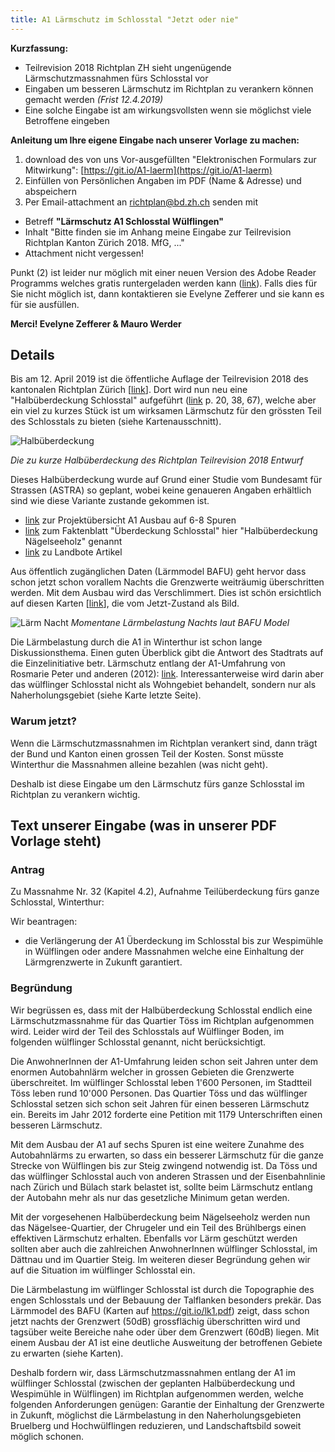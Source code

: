 ```yaml
---
title: A1 Lärmschutz im Schlosstal "Jetzt oder nie"
---
```


**Kurzfassung:**
- Teilrevision 2018 Richtplan ZH sieht ungenügende
Lärmschutzmassnahmen fürs Schlosstal vor
- Eingaben um besseren Lärmschutz im Richtplan zu verankern können
  gemacht werden *(Frist 12.4.2019)*
- Eine solche Eingabe ist am wirkungsvollsten wenn sie möglichst viele
Betroffene eingeben


**Anleitung um Ihre eigene Eingabe nach unserer Vorlage zu machen:**
1. download des von uns Vor-ausgefüllten "Elektronischen Formulars zur
Mitwirkung": [https://git.io/A1-laerm](https://git.io/A1-laerm)
2. Einfüllen von Persönlichen Angaben im PDF (Name & Adresse) und
  abspeichern
3. Per Email-attachment an [richtplan@bd.zh.ch](richtplan@bd.zh.ch)
senden mit
  - Betreff **"Lärmschutz A1 Schlosstal Wülflingen"**
  - Inhalt "Bitte finden sie im Anhang meine Eingabe zur Teilrevision
  Richtplan Kanton Zürich 2018. MfG, ..."
  - Attachment nicht vergessen!


Punkt (2) ist leider nur möglich mit einer neuen Version des Adobe
Reader Programms welches gratis runtergeladen werden kann
([link](https://get.adobe.com/de/reader/otherversions/)).  Falls dies
für Sie nicht möglich ist, dann kontaktieren sie Evelyne Zefferer <a
href="javascript:location='mailto:\u0065\u0077\u007a\u0040\u0067\u006d\u0078\u002e\u0063\u0068';void
0"><script
type="text/javascript">document.write('\u0065\u0077\u007a\u0040\u0067\u006d\u0078\u002e\u0063\u0068')</script></a>
und sie kann es für sie ausfüllen.

**Merci! Evelyne Zefferer & Mauro Werder**

## Details

Bis am 12. April 2019 ist die öffentliche Auflage der Teilrevision
2018 des kantonalen Richtplan Zürich
[[link](https://are.zh.ch/internet/baudirektion/are/de/raumplanung/richtplaene/kantonaler_richtplan/kt_richtplan_laufende_verfahren/krp_paket_2018.html)].
Dort wird nun neu eine "Halbüberdeckung Schlosstal" aufgeführt
([link](https://github.com/schlosstal/schlosstal.github.io/files/3025596/oeff_auflage_Richtplantext_RPP18.pdf)
p. 20, 38, 67), welche aber ein viel zu kurzes Stück ist um wirksamen
Lärmschutz für den grössten Teil des Schlosstals zu bieten (siehe Kartenausschnitt).


![Halbüberdeckung](https://user-images.githubusercontent.com/4098145/55277638-6f0dfc80-52fa-11e9-8fd2-f5aef077363f.png
"vom Richtplan ZH 2018")

*Die zu kurze Halbüberdeckung des Richtplan Teilrevision 2018 Entwurf*


Dieses Halbüberdeckung wurde auf Grund einer Studie vom Bundesamt für
Strassen (ASTRA) so geplant, wobei keine genaueren Angaben erhältlich sind
wie diese Variante zustande gekommen ist.
- [link](https://www.astra.admin.ch/astra/de/home/themen/nationalstrassen/baustellen/nordostschweiz/a1-winterthur-toess-winterthur-ost-6-spurausbau/projektuebersicht.html)
zur Projektübersicht A1 Ausbau auf 6-8 Spuren
- [link](https://github.com/schlosstal/schlosstal.github.io/files/3025622/18_08_29_6SP_Faktenblatt_HUED_Nagelseeholz_V1.pdf)
zum Faktenblatt "Überdeckung Schlosstal" hier "Halbüberdeckung
Nägelseeholz" genannt
- [link](https://www.landbote.ch/winterthur/standard/jetzt-darf-auch-toess-auf-einen-autobahndeckel-hoffen/story/18610555)
  zu Landbote Artikel


Aus öffentlich zugänglichen Daten (Lärmmodel BAFU) geht hervor
dass schon jetzt schon vorallem Nachts die Grenzwerte weiträumig
überschritten werden.  Mit dem Ausbau wird das Verschlimmert.  Dies
ist schön ersichtlich auf diesen Karten
[[link](https://github.com/schlosstal/schlosstal.github.io/files/3025882/laerm-karten-schlosstal.pdf)],
die vom Jetzt-Zustand als Bild.


![Lärm Nacht](https://user-images.githubusercontent.com/4098145/55280929-4bf84280-5324-11e9-86ef-21fcd4f0aca9.png)
*Momentane Lärmbelastung Nachts laut BAFU Model*


Die Lärmbelastung durch die A1 in Winterthur ist schon lange
Diskussionsthema.  Einen guten Überblick gibt die Antwort des
Stadtrats auf die Einzelinitiative betr. Lärmschutz entlang der
A1-Umfahrung von Rosmarie Peter und anderen (2012):
[link](http://gemeinderat.winterthur.ch/dl.php/de/iwebi_570cb33c41a93/13_023347.pdf).
Interessanterweise wird darin aber das wülflinger Schlosstal nicht als
Wohngebiet behandelt, sondern nur als Naherholungsgebiet (siehe Karte
letzte Seite).


### Warum jetzt?

Wenn die Lärmschutzmassnahmen im Richtplan verankert sind, dann trägt
der Bund und Kanton einen grossen Teil der Kosten.  Sonst müsste
Winterthur die Massnahmen alleine bezahlen (was nicht geht).

Deshalb ist diese Eingabe um den Lärmschutz fürs ganze Schlosstal im
Richtplan zu verankern wichtig.

## Text unserer Eingabe (was in unserer PDF Vorlage steht)

### Antrag

Zu Massnahme Nr. 32 (Kapitel 4.2), Aufnahme Teilüberdeckung
fürs ganze Schlosstal, Winterthur:

Wir beantragen:
- die Verlängerung der A1 Überdeckung im Schlosstal bis zur Wespimühle
  in Wülflingen oder andere Massnahmen welche eine Einhaltung der
  Lärmgrenzwerte in Zukunft garantiert.

### Begründung

Wir begrüssen es, dass mit der Halbüberdeckung Schlosstal endlich
eine Lärmschutzmassnahme für das Quartier Töss im Richtplan
aufgenommen wird.  Leider wird der Teil des Schlosstals auf Wülflinger
Boden, im folgenden wülflinger Schlosstal genannt, nicht berücksichtigt.

Die AnwohnerInnen der A1-Umfahrung leiden schon seit Jahren unter dem
enormen Autobahnlärm welcher in grossen Gebieten die Grenzwerte
überschreitet. Im wülflinger Schlosstal leben 1'600 Personen, im
Stadtteil Töss leben rund 10'000 Personen. Das Quartier Töss und das
wülflinger Schlosstal setzen sich schon seit Jahren für einen besseren
Lärmschutz ein. Bereits im Jahr 2012 forderte eine Petition mit 1179
Unterschriften einen besseren Lärmschutz.

Mit dem Ausbau der A1 auf sechs Spuren ist eine weitere Zunahme des
Autobahnlärms zu erwarten, so dass ein besserer Lärmschutz für die
ganze Strecke von Wülflingen bis zur Steig zwingend notwendig ist. Da
Töss und das wülflinger Schlosstal auch von anderen Strassen und der
Eisenbahnlinie nach Zürich und Bülach stark belastet ist, sollte beim
Lärmschutz entlang der Autobahn mehr als nur das gesetzliche Minimum
getan werden.

Mit der vorgesehenen Halbüberdeckung beim Nägelseeholz werden nun das
Nägelsee-Quartier, der Chrugeler und ein Teil des Brühlbergs einen
effektiven Lärmschutz erhalten. Ebenfalls vor Lärm geschützt werden
sollten aber auch die zahlreichen AnwohnerInnen wülflinger Schlosstal,
im Dättnau und im Quartier Steig.  Im weiteren dieser Begründung gehen
wir auf die Situation im wülflinger Schlosstal ein.

Die Lärmbelastung im wülflinger Schlosstal ist durch die Topographie
des engen Schlosstals und der Bebauung der Talflanken besonders
prekär.  Das Lärmmodel des BAFU (Karten auf https://git.io/lk1.pdf)
zeigt, dass schon jetzt nachts der Grenzwert (50dB) grossflächig
überschritten wird und tagsüber weite Bereiche nahe oder über dem
Grenzwert (60dB) liegen.  Mit einem Ausbau der A1 ist eine deutliche
Ausweitung der betroffenen Gebiete zu erwarten (siehe Karten).

Deshalb fordern wir, dass Lärmschutzmassnahmen entlang der A1 im
wülflinger Schlosstal (zwischen der geplanten Halbüberdeckung und
Wespimühle in Wülflingen) im Richtplan aufgenommen werden, welche
folgenden Anforderungen genügen: Garantie der Einhaltung der
Grenzwerte in Zukunft, möglichst die Lärmbelastung in den
Naherholungsgebieten Bruelberg und Hochwülflingen reduzieren, und
Landschaftsbild soweit möglich schonen.
